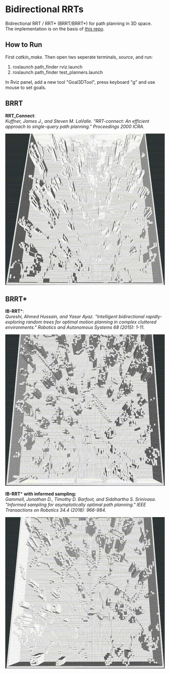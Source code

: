 # Bidirectional RRTs
Bidirectional RRT / RRT* (BRRT/BRRT*) for path planning in 3D space. \
The implementation is on the basis of [this repo](https://github.com/ZJU-FAST-Lab/sampling-based-path-finding).
## How to Run
First _catkin_make_. Then open two seperate terminals, _source_, and run:

1. roslaunch path_finder rviz.launch
2. roslaunch path_finder test_planners.launch

In Rviz panel, add a new tool "Goal3DTool", press keyboard "g" and use mouse to set goals.

## BRRT
**RRT_Connect**:  \
 _Kuffner, James J., and Steven M. LaValle. "RRT-connect: An efficient approach to single-query path planning." Proceedings 2000 ICRA._
<p align="center">
  <img src="misc/brrt.gif" width = "655" height = "477"/>
</p>

## BRRT*
**IB-RRT***: \
_Qureshi, Ahmed Hussain, and Yasar Ayaz. "Intelligent bidirectional rapidly-exploring random trees for optimal motion planning in complex cluttered environments." Robotics and Autonomous Systems 68 (2015): 1-11._
<p align="center">
  <img src="misc/brrt_star.gif" width = "655" height = "477"/>
</p>

**IB-RRT*** **with informed sampling:** \
_Gammell, Jonathan D., Timothy D. Barfoot, and Siddhartha S. Srinivasa. "Informed sampling for asymptotically optimal path planning." IEEE Transactions on Robotics 34.4 (2018): 966-984._
<p align="center">
  <img src="misc/informed_brrt_star.gif" width = "655" height = "477"/>
</p>